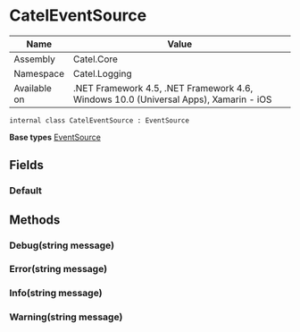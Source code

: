 

# CatelEventSource

Name|Value
---|---
Assembly|Catel.Core
Namespace|Catel.Logging
Available on|.NET Framework 4.5, .NET Framework 4.6, Windows 10.0 (Universal Apps), Xamarin - iOS

```
internal class CatelEventSource : EventSource
```

**Base types**
[EventSource]()


## Fields

### Default

## Methods

### Debug(string message)

### Error(string message)

### Info(string message)

### Warning(string message)

